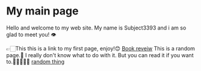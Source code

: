 # My main page

Hello and welcome to my web site. My name is Subject3393 and i am so glad to meet you! 👁




👉🏻This this is a link to my first page, enjoy!😊
[Book reveiw](https://subject3393.github.io/Hello-world/)
This is a random page.💖 I really don't know what to do with it. But you can read it if you want to.🤷🏻‍♀️👉🏻
[random thing]( https://subject3393.github.io/thing/)
